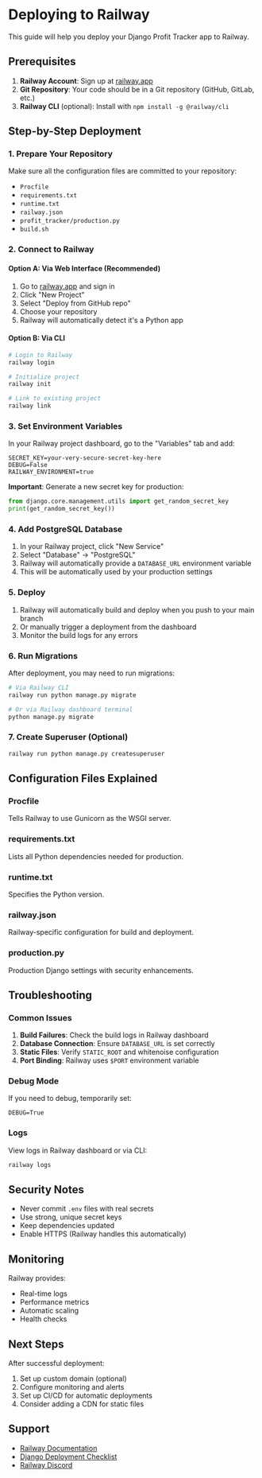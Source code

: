 # Deploying to Railway

This guide will help you deploy your Django Profit Tracker app to Railway.

## Prerequisites

1. **Railway Account**: Sign up at [railway.app](https://railway.app)
2. **Git Repository**: Your code should be in a Git repository (GitHub, GitLab, etc.)
3. **Railway CLI** (optional): Install with `npm install -g @railway/cli`

## Step-by-Step Deployment

### 1. Prepare Your Repository

Make sure all the configuration files are committed to your repository:
- `Procfile`
- `requirements.txt`
- `runtime.txt`
- `railway.json`
- `profit_tracker/production.py`
- `build.sh`

### 2. Connect to Railway

#### Option A: Via Web Interface (Recommended)
1. Go to [railway.app](https://railway.app) and sign in
2. Click "New Project"
3. Select "Deploy from GitHub repo"
4. Choose your repository
5. Railway will automatically detect it's a Python app

#### Option B: Via CLI
```bash
# Login to Railway
railway login

# Initialize project
railway init

# Link to existing project
railway link
```

### 3. Set Environment Variables

In your Railway project dashboard, go to the "Variables" tab and add:

```
SECRET_KEY=your-very-secure-secret-key-here
DEBUG=False
RAILWAY_ENVIRONMENT=true
```

**Important**: Generate a new secret key for production:
```python
from django.core.management.utils import get_random_secret_key
print(get_random_secret_key())
```

### 4. Add PostgreSQL Database

1. In your Railway project, click "New Service"
2. Select "Database" → "PostgreSQL"
3. Railway will automatically provide a `DATABASE_URL` environment variable
4. This will be automatically used by your production settings

### 5. Deploy

1. Railway will automatically build and deploy when you push to your main branch
2. Or manually trigger a deployment from the dashboard
3. Monitor the build logs for any errors

### 6. Run Migrations

After deployment, you may need to run migrations:

```bash
# Via Railway CLI
railway run python manage.py migrate

# Or via Railway dashboard terminal
python manage.py migrate
```

### 7. Create Superuser (Optional)

```bash
railway run python manage.py createsuperuser
```

## Configuration Files Explained

### Procfile
Tells Railway to use Gunicorn as the WSGI server.

### requirements.txt
Lists all Python dependencies needed for production.

### runtime.txt
Specifies the Python version.

### railway.json
Railway-specific configuration for build and deployment.

### production.py
Production Django settings with security enhancements.

## Troubleshooting

### Common Issues

1. **Build Failures**: Check the build logs in Railway dashboard
2. **Database Connection**: Ensure `DATABASE_URL` is set correctly
3. **Static Files**: Verify `STATIC_ROOT` and whitenoise configuration
4. **Port Binding**: Railway uses `$PORT` environment variable

### Debug Mode

If you need to debug, temporarily set:
```
DEBUG=True
```

### Logs

View logs in Railway dashboard or via CLI:
```bash
railway logs
```

## Security Notes

- Never commit `.env` files with real secrets
- Use strong, unique secret keys
- Keep dependencies updated
- Enable HTTPS (Railway handles this automatically)

## Monitoring

Railway provides:
- Real-time logs
- Performance metrics
- Automatic scaling
- Health checks

## Next Steps

After successful deployment:
1. Set up custom domain (optional)
2. Configure monitoring and alerts
3. Set up CI/CD for automatic deployments
4. Consider adding a CDN for static files

## Support

- [Railway Documentation](https://docs.railway.app)
- [Django Deployment Checklist](https://docs.djangoproject.com/en/5.2/howto/deployment/checklist/)
- [Railway Discord](https://discord.gg/railway)
